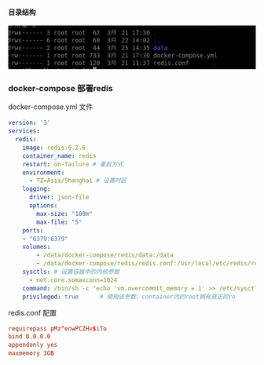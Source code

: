 

#### 目录结构

![目录结构](images/image.png)


###  docker-compose 部署redis 

docker-compose.yml 文件

```yml
version: '3'
services:
  redis:
    image: redis:6.2.6
    container_name: redis
    restart: on-failure # 重启方式
    environment:
      - TZ=Asia/Shanghai # 设置时区
    logging:
      driver: json-file
      options:
        max-size: "100m"
        max-file: "5"
    ports:
    - "6379:6379"
    volumes:
        - /data/docker-compose/redis/data:/data
        - /data/docker-compose/redis/redis.conf:/usr/local/etc/redis/redis.conf
    sysctls: # 设置容器中的内核参数
      - net.core.somaxconn=1024
    command: /bin/sh -c "echo 'vm.overcommit_memory = 1' >> /etc/sysctl.conf && redis-server /usr/local/etc/redis/redis.conf"
    privileged: true      # 使用该参数，container内的root拥有真正的ro
```


redis.conf 配置
```conf
requirepass pMz^enwPCZHv$iTo
bind 0.0.0.0
appendonly yes
maxmemory 3GB
```